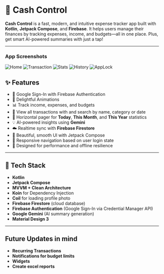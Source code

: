 # 💸 Cash Control

**Cash Control** is a fast, modern, and intuitive expense tracker app built with **Kotlin**, **Jetpack Compose**, and **Firebase**. It helps users manage their finances by tracking expenses, income, and budgets—all in one place. Plus, get smart AI-powered summaries with just a tap!

---

### App Screenshots

![Home](previewes/image1.png)
![Transaction](previewes/image2.png) 
![Stats](previewes/image3.png)
![History](previewes/image4.png)
![AppLock](previewes/image5.png)

## ✨ Features

- 🔐 Google Sign-In with Firebase Authentication
- 📱 Delightful Animations
- 📊 Track income, expenses, and budgets
- 🧾 View all transactions with and search by name, category or date
- 📆 Horizontal pager for **Today**, **This Month**, and **This Year** statistics
- 💡 AI-powered insights using **Gemini**
- ☁️ Realtime sync with **Firebase Firestore**
- 🎨 Beautiful, smooth UI with Jetpack Compose
- 🔔 Responsive navigation based on user login state
- 📱 Designed for performance and offline resilience

---

## 🧱 Tech Stack

- **Kotlin**
- **Jetpack Compose**
- **MVVM + Clean Architecture**
- **Koin** for Dependency Injection
- **Coil** for loading profile photo
- **Firebase Firestore** (cloud database)
- **Firebase Authentication** (Google Sign-In via Credential Manager API)
- **Google Gemini** (AI summary generation)
- **Material Design 3**

---

## Future Updates in mind

- **Recurring Transactions**
- **Notifications for budget limits**
- **Widgets**
- **Create excel reports**

